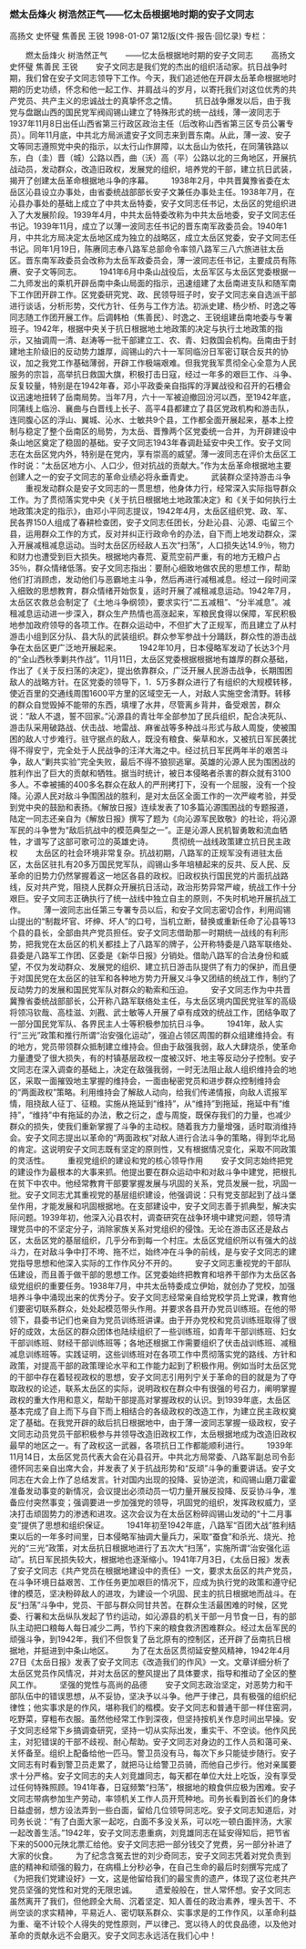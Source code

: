 ### 燃太岳烽火  树浩然正气——忆太岳根据地时期的安子文同志
高扬文  史怀璧  焦善民  王锐
1998-01-07
第12版(文件·报告·回忆录)
专栏：

　　燃太岳烽火  树浩然正气
　　——忆太岳根据地时期的安子文同志
　　高扬文  史怀璧  焦善民  王锐
　　安子文同志是我们党的杰出的组织活动家。抗日战争时期，我们曾在安子文同志领导下工作。今天，我们追述他在开辟太岳革命根据地时期的历史功绩，怀念和他一起工作、并肩战斗的岁月，以寄托我们对这位优秀的共产党员、共产主义的忠诚战士的真挚怀念之情。
　　抗日战争爆发以后，由于我党与盘踞山西的国民党军阀阎锡山建立了特殊形式的统一战线，薄一波同志于1937年11月8日出任山西省第三行政区政治主任（后改称山西省第三区专员公署专员）。同年11月底，中共北方局派遣安子文同志来到晋东南。从此，薄一波、安子文等同志遵照党中央的指示，以太行山作屏障，以太岳山为依托，在同蒲铁路以东，白（圭）晋（城）公路以西，曲（沃）高（平）公路以北的三角地区，开展抗战动员，发动群众，改造旧政权，发展党的组织，培养党的干部，建立抗日武装，揭开了创建太岳革命根据地斗争的序幕。
　　1938年2月，中共晋冀豫省委在太岳区沁县设立办事处，由省委统战部部长安子文兼任办事处主任。1938年7月，在沁县办事处的基础上成立了中共太岳特委，安子文同志任书记，太岳区的党组织进入了大发展阶段。1939年4月，中共太岳特委改称为中共太岳地委，安子文同志任书记。1939年11月，成立了以薄一波同志任书记的晋东南军政委员会。1940年1月，中共北方局决定太岳地区成为独立的战略区，成立太岳区党委，安子文同志任书记。同年1月19日，陈赓同志奉八路军总部命令率领八路军三八六旅进驻太岳区。晋东南军政委员会改称为太岳军政委员会，薄一波同志任书记，主要成员有陈赓、安子文等同志。
　　1941年6月中条山战役后，太岳军区与太岳区党委根据一二九师发出的乘机开辟岳南中条山局面的指示，迅速组建了太岳南进支队和随军南下工作团开辟工作。区党委研究党、政、民领导班子时，安子文同志亲自选派干部进行谈话，分析形势，交代方针、任务与工作方法。初派史建、杨少桥、时逸之等同志随工作团开展工作。后调韩柏（焦善民）、时逸之、王锐组建岳南地委与专署班子。1942年，根据中央关于抗日根据地土地政策的决定与执行土地政策的指示，又抽调周一清、赵涛等一批干部建立工、农、青、妇救国会机构。岳南由于封建地主阶级旧的反动势力雄厚，阎锡山的六十一军同临汾日军密订联合反共的协议，加之我党工作基础薄弱，开辟工作极端艰难。但我党我军贯彻全心全意为人民服务的宗旨，高举抗日救国大旗，积极打击日寇，经过一年多的艰巨工作、斗争、反复较量，特别是在1942年春，邓小平政委亲自指挥的浮翼战役和召开的石槽会议迅速地扭转了岳南局势。当年7月，六十一军被迫撤回汾河以西，至1942年底，同蒲线上临汾、襄曲与白晋线上长子、高平4县都建立了县区党政机构和游击队，连同腹心区的浮山、翼城、沁水、士敏共9个县，工作都全面开展起来，基本上控制与稳定了整个岳南区的局势，为太岳、晋豫两个区党委统一合并，为开辟建设中条山地区奠定了稳固的基础。安子文同志1943年春调赴延安中央工作。安子文同志在太岳区党内外，特别是在党内，享有崇高的威望。薄一波同志在评价太岳区工作时说：“太岳区地方小、人口少，但对抗战的贡献大。”作为太岳革命根据地主要创建人之一的安子文同志的革命业绩必将永垂青史。
　　武装群众坚持游击斗争
　　重视发动群众是安子文同志的一贯思想，他身体力行，经常深入实际指导群众工作。为了贯彻落实党中央《关于抗日根据地土地政策决定》和《关于如何执行土地政策决定的指示》，由邓小平同志提议，1942年4月，太岳区组织党、政、军、民各界150人组成了春耕检查团，安子文同志任团长，分赴沁县、沁源、屯留三个县，运用群众工作的方式，反对并纠正行政命令的办法，自下而上地发动群众，深入开展减租减息运动。当时太岳区历经敌人五次“扫荡”，人口损失达14.9％，物力和财力也遭受到巨大损失。根据地内春荒、夏荒空前严重，有的地方无粮户占35％，群众情绪低落。安子文同志指出：要耐心细致地做农民的思想工作，帮助他们打消顾虑，发动他们与恶霸地主斗争，然后再进行减租减息。经过一段时间深入细致的思想教育，群众情绪开始恢复，适时开展了减租减息运动。1942年7月，太岳区农救总会制定了《土地斗争纲领》，要求实行“二五减租”、“分半减息”。减租减息运动进一步深入，群众生产热情也高涨起来，军粮民食得以保障，军民积极地参加政府领导的各项工作。在群众运动中，不但扩大了正规军，而且建立了从村游击小组到区分队、县大队的武装组织。群众参军参战十分踊跃，群众性的游击战争在太岳区更广泛地开展起来。
　　1942年10月，日本侵略军发动了长达3个月的“全山西秋季剿共作战”。11月11日，太岳区党委根据根据地有雄厚的群众基础，作出了《关于反扫荡的决定》，提出依靠群众，广泛开展人民游击战争，长期围困敌人的战略方针。在区党委的领导下，1．5万多群众进行了有组织的大规模转移，使近百里的交通线周围1600平方里的区域空无一人，对敌人实施空舍清野。转移的群众自觉毁掉不能带的东西，填埋了水井，尽管离乡背井，备受艰苦，群众说：“敌人不退，誓不回家。”沁源县的青壮年全部参加了民兵组织，配合决死队、游击队采用破路战、伏击战、地雷战、麻雀战等多种战斗形式与敌人周旋，使被围困的敌人寸步难行。驻守据点的敌人，既没有粮食、柴草和水，又被抗日军民袭扰得不得安宁，完全处于人民战争的汪洋大海之中。经过抗日军民两年半的艰苦斗争，敌人“剿共实验”完全失败，最后不得不狼狈逃窜。英雄的沁源人民为围困战的胜利作出了巨大的贡献和牺牲。据当时统计，被日本侵略者杀害的群众就有3100多人。不幸被捕的400多名群众在敌人的严刑拷打下，没有一个屈服，没有一个投降。沁源人民对敌斗争围困战的胜利，是对太岳区全面工作的一次严峻考验，并受到党中央的鼓励和表扬。《解放日报》连续发表了10多篇沁源围困战的专题报道，陆定一同志还亲自为《解放日报》撰写了题为《向沁源军民致敬》的社论，将沁源军民的斗争誉为“敌后抗战中的模范典型之一”。正是沁源人民机智勇敢和流血牺牲，才谱写了这部可歌可泣的英雄史诗。
　　贯彻统一战线政策建立抗日民主政权
　　太岳区的社会环境非常复杂。抗战初期，八路军的正规军没有进驻太岳区，太岳区驻扎有20多万国民党军队，阎锡山多年培植起来的反共、反人民、反革命的旧势力仍然掌握着这一地区各县的政权。旧政权执行国民党的片面抗战路线，反对共产党，阻挠人民群众开展抗日活动，政治形势异常严峻，统战工作十分艰巨。安子文同志正确执行了统一战线中独立自主的原则，不失时机地开展抗战工作。
　　薄一波同志出任第三专署专员以后，和安子文同志密切合作，利用阎锡山提出的“制裁坏官、坏绅、坏人”的口号，当机立断，替换或重新任命了沁县等13个县的县长，全部由共产党员担任。安子文同志借助那一时期统一战线的有利形势，把我党在太岳区的机关都挂上了八路军的牌子，公开称特委是八路军联络处、县委是八路军工作团、区委是《新华日报》分销处。借助八路军的合法身份和威望，不仅为发动群众、发展党的组织、建立抗日游击队提供了有力的保护，而且便于对国民党在太岳区的驻军和各种地方势力开展又斗争又团结的统战工作，制约了反动势力的发展和国民党军队对群众的勒索和压迫。
　　安子文同志作为中共晋冀豫省委统战部部长，公开称八路军联络处主任，与太岳区境内国民党驻军的高级将领冯钦哉、高桂滋、刘戡、武士敏等人开展了卓有成效的统战工作，团结争取了一部分国民党军队、各界民主人士等积极参加抗日斗争。
　　1941年，敌人实行“三光”政策和推行所谓“治安强化运动”，强迫占领区周围的群众组建维持会。有的地方，党员带领群众抵制建立维持会。但由于敌强我弱，敌人大肆烧杀，使革命力量遭受了很大损失，有的村镇基层政权一度被汉奸、地主等反动分子控制。安子文同志在深入调查的基础上，决定在敌强我弱，一时无法阻止敌人组织维持会的地区，采取一面摧毁地主掌握的维持会，一面由秘密党员和进步群众控制维持会的“两面政权”策略。利用维持会了解敌人动向，给我们传递情报，向敌人谎报军情，阻挠敌人征丁、征粮。实施从拖延到“维持”，从“维持”到拖延，拖延中有“维持”，“维持”中有拖延的办法，敷之衍之，虚与周旋，既保存我们的力量，也减少群众的损失，使我们重新掌握了斗争的主动权。随着我方力量增强，适时取消维持会。安子文同志提出以革命的“两面政权”对敌人进行合法斗争的策略，得到华北局的肯定。这说明安子文同志既有坚定的原则性，又有根据情况变化，采取不同政策的灵活性。
　　重视党组织的建设和党的核心领导作用
　　安子文同志始终把党的建设作为最根本的大事来抓。他提出要在群众运动中和对敌斗争中建党，把根扎在贫下中农中。他经常教育干部要掌握发展与巩固的关系，党员发展一批，巩固一批。安子文同志尤其重视党的基层组织建设，他强调说：只有党支部起到了战斗堡垒作用，才能发展和巩固根据地。在支部建设中，安子文同志善于抓典型，解决实际问题。1939年初，他深入沁县农村，调查研究在战争环境中建党问题，领导清理党员中的不坚定分子，消除家族关系对党组织的侵蚀。无论在游击区还是敌占区，太岳区党的基层组织，几乎分布到每一个村庄。太岳区党组织所以有强大的战斗力，在对敌斗争中打不垮、拖不烂，始终冲在斗争的前线，是与安子文同志的建党指导思想和他深入实际的工作作风分不开的。
　　安子文同志重视党的干部队伍建设，而且善于做干部的思想工作。区党委始终把教育和培养干部作为太岳区各级党组织的重要任务。1938年7月，中共太岳特委成立伊始，就创办了党校，加强培养斗争中涌现出来的优秀分子。安子文同志经常亲自给党校学员上党课，教育他们要密切联系群众，处处起模范带头作用。并要求各县开办党员训练班。在他的带领下，县委书记们也亲自为党员训练班讲课。由于开办党校和党员训练班取得了很好的成效，太岳区的群众团体也陆续组织了一些训练班，如青年干部训练班、妇女干部训练班、财经干部训练班等；各地还根据工作需要组织了伏击战训练班、减租减息训练班等。实践证明，这些训练班对在各项工作中贯彻落实党的路线、方针和政策，对提高干部的政策理论水平和工作能力起到了积极作用。例如当时太岳区党的干部中存在着轻视政权的思想，安子文同志引用列宁关于革命的目的就是为了夺取政权的论述，联系太岳区的实际，说明政权在群众中有很强的号召力，阐明掌握政权的重大作用和意义，帮助干部提高对掌握政权的认识。到1939年底，太岳区基本完成了自上而下与自下而上相结合的各级政权的改造工作，为建立民主政权奠定了基础。在我党开辟的敌后抗日根据地中，由于薄一波同志掌握一级政权，安子文同志动员党员干部积极参与并领导改造旧政权工作，太岳根据地成为改造旧政权最早的地区之一。有了政权这一武器，各项抗日工作都能顺利进行。
　　1939年11月14日，太岳区党员代表大会在沁县召开。中共北方局常委、八路军副总司令彭德怀同志亲自出席大会，并发表了关于抗战形势和“反顽”斗争的重要讲话。安子文同志在大会上作了总结发言。针对国内出现的投降、妥协逆流，和阎锡山磨刀霍霍准备发动事变的新情况，会议提出必须动员一切力量开展反投降、反妥协斗争，准备应付突然事变；强调要进一步加强党的领导，巩固党的组织，发挥政权威力，坚决打击顽固势力的渗透和进攻。这次会议为在太岳区粉碎阎锡山发动的“十二月事变”提供了思想和组织保证。
　　1941年初至1942年底，八路军“百团大战”胜利结束以后的一年多时间里，日本侵略军抽调大量兵力，采取“蚕食”和杀光、烧光、抢光的“三光”政策，对太岳抗日根据地进行了五次大“扫荡”，实施所谓“治安强化运动”。抗日军民损失较大，根据地也逐渐缩小。1941年7月3日，《太岳日报》发表了安子文同志《共产党员在根据地建设中的责任》一文，要求太岳区的共产党员，在斗争环境日益艰苦、工作任务更加艰巨的情况下，应成为执行党的政策和遵守纪律的模范，坚决粉碎敌人的进攻，为建设一个巩固、民主的抗日根据地而战斗。在反“扫荡”斗争中，党员、干部与群众同甘共苦。在群众生活最困难的时候，区党委、行署和太岳纵队发起了节约运动，如沁源县的机关干部一月节食一日，有的部队主动把口粮每人每日减少二两，节约下来的粮食救济困难群众。经过太岳军民的顽强斗争，到1942年，我们不但恢复了岳北原有的控制区，还开辟了岳南抗日根据地，并挺进到中条山地区。
　　为了在太岳区贯彻延安整风精神，1942年4月27日《太岳日报》发表了安子文同志《改造我们的作风》一文。文章详细分析了太岳区党员作风情况，并对太岳区的整风提出了具体要求，指导和推动了全区的整风工作。
　　坚强的党性与高尚的品德
　　安子文同志政治坚定，对恶势力和干部队伍中的错误思想，从不妥协，坚决予以斗争。他严于律己，具有极强的组织纪律性；他实事求是的作风，堪称我们的楷模。安子文同志和普通干部一样住窑洞，吃野菜，穿粗布衣服。虽然他经常工作到深夜，但坚持按机关作息时间出早操。安子文同志经常下乡搞调查研究，坚持一切从实际出发，重实干、不空谈。他作风民主，对犯错误的干部不歧视、耐心帮助。安子文同志对身边的工作人员和蔼可亲、关怀备至。组织上配备给他一匹马。警卫员没有马，每次下乡只能徒步随行。安子文同志有时看到警卫员走累了，就把马让给警卫员骑，而他自己步行。他对亲属要求十分严格。安子文同志的夫人刘竞雄同志，每天都在单位大灶上吃饭，没有享受过任何特殊照顾。1941年春，日寇频繁“扫荡”，根据地的粮食供应极为困难。安子文同志带病参加生产劳动，率领机关工作人员开荒种地。司务长看到首长们的身体日益虚弱，想方设法弄到一些白面，留给几位领导同志吃。安子文同志知道后，对司务长说：“有了白面大家一起吃，白面不多没关系，可以吃一顿白面拌汤，大家一起改善生活。”1942年，安子文同志患重病，刘竞雄同志在延安得知后，把节省下来的5000元陕北票汇给他。安子文同志把一部分钱交了党费，另一部分补进了大家的伙食。
　　为了纪念含冤去世的刘少奇同志，安子文同志凭着对党负责到底的精神和顽强的毅力，在病榻上分秒必争，在自己生命的最后时刻撰写完成了《为把我们党建设好》一文，这是他留给我们的最宝贵的遗产，体现了这位老共产党员坚强的党性和对党的无限忠诚。
　　遗爱般般在，世人常怀想。安子文同志虽然离开了我们，但他顾全大局、沉着坚定、知人善任的政治素养，埋头苦干、不尚空谈的求实精神，平易近人、密切联系群众、实事求是的工作作风，以革命利益为重、毫不计较个人得失的党性原则，严以律己、宽以待人的优良品德，以及他对革命的贡献永远不会磨灭。安子文同志永远活在我们心中！

